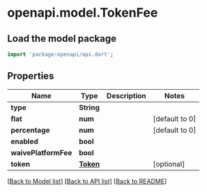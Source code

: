 # openapi.model.TokenFee

## Load the model package
```dart
import 'package:openapi/api.dart';
```

## Properties
Name | Type | Description | Notes
------------ | ------------- | ------------- | -------------
**type** | **String** |  | 
**flat** | **num** |  | [default to 0]
**percentage** | **num** |  | [default to 0]
**enabled** | **bool** |  | 
**waivePlatformFee** | **bool** |  | 
**token** | [**Token**](Token.md) |  | [optional] 

[[Back to Model list]](../README.md#documentation-for-models) [[Back to API list]](../README.md#documentation-for-api-endpoints) [[Back to README]](../README.md)


